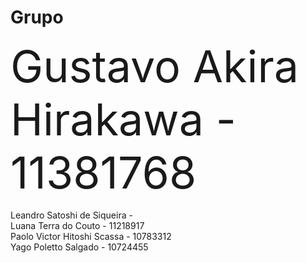 # Grupo

<div style="font-size:70px">Gustavo Akira Hirakawa - 11381768</div> <br>
Leandro Satoshi de Siqueira - <br>
Luana Terra do Couto - 11218917 <br>
Paolo Victor Hitoshi Scassa - 10783312 <br>
Yago Poletto Salgado - 10724455<br>
